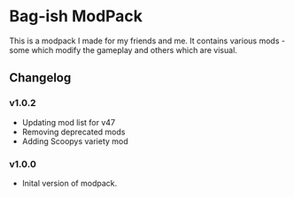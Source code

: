 # Bag-ish ModPack

This is a modpack I made for my friends and me. It contains various mods - some which modify the gameplay and others which are visual.

## Changelog
### v1.0.2

- Updating mod list for v47
- Removing deprecated mods
- Adding Scoopys variety mod

### v1.0.0

- Inital version of modpack.